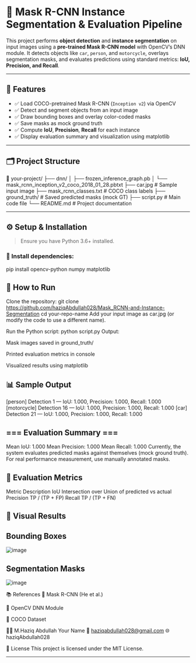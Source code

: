 # 🧠 Mask R-CNN Instance Segmentation & Evaluation Pipeline

This project performs **object detection** and **instance segmentation** on input images using a **pre-trained Mask R-CNN model** with OpenCV’s DNN module. It detects objects like `car`, `person`, and `motorcycle`, overlays segmentation masks, and evaluates predictions using standard metrics: **IoU, Precision, and Recall**.

---

## 📌 Features

- ✅ Load COCO-pretrained Mask R-CNN (`Inception v2`) via OpenCV
- ✅ Detect and segment objects from an input image
- ✅ Draw bounding boxes and overlay color-coded masks
- ✅ Save masks as mock ground truth
- ✅ Compute **IoU**, **Precision**, **Recall** for each instance
- ✅ Display evaluation summary and visualization using matplotlib

---

## 🗂️ Project Structure

📁 your-project/
├── dnn/
│ ├── frozen_inference_graph.pb
│ └── mask_rcnn_inception_v2_coco_2018_01_28.pbtxt
├── car.jpg # Sample input image
├── mask_rcnn_classes.txt # COCO class labels
├── ground_truth/ # Saved predicted masks (mock GT)
├── script.py # Main code file
└── README.md # Project documentation


---

## ⚙️ Setup & Installation

> Ensure you have Python 3.6+ installed.

### 🔧 Install dependencies:
pip install opencv-python numpy matplotlib

## 🚀 How to Run
Clone the repository:
git clone https://github.com/haziqAbdullah028/Mask_RCNN-and-Instance-Segmentation
cd your-repo-name
Add your input image as car.jpg (or modify the code to use a different name).

Run the Python script:
python script.py
Output:

Mask images saved in ground_truth/

Printed evaluation metrics in console

Visualized results using matplotlib

## 📊 Sample Output

[person] Detection 1 — IoU: 1.000, Precision: 1.000, Recall: 1.000
[motorcycle] Detection 16 — IoU: 1.000, Precision: 1.000, Recall: 1.000
[car] Detection 21 — IoU: 1.000, Precision: 1.000, Recall: 1.000

## === Evaluation Summary ===
Mean IoU: 1.000
Mean Precision: 1.000
Mean Recall: 1.000
Currently, the system evaluates predicted masks against themselves (mock ground truth). For real performance measurement, use manually annotated masks.

## 🧪 Evaluation Metrics
Metric	Description
IoU	Intersection over Union of predicted vs actual
Precision	TP / (TP + FP)
Recall	TP / (TP + FN)

## 🎨 Visual Results
## Bounding Boxes	
![image](https://github.com/user-attachments/assets/8f9fb86c-59fa-45c9-b442-a7b0e0c0dfed)
## Segmentation Masks
![image](https://github.com/user-attachments/assets/8d833249-ecc4-4621-90d1-66aa38f5e9e7)


📚 References
📘 Mask R-CNN (He et al.)

🧠 OpenCV DNN Module

🧾 COCO Dataset

👨‍💻 M.Haziq Abdullah
Your Name
📧 haziqabdullah028@gmail.com
🌐 haziqAbdullah028

📄 License
This project is licensed under the MIT License.

---


